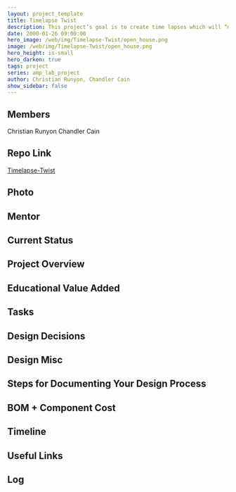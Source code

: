 ```yaml
---
layout: project_template
title: Timelapse Twist
description: This project’s goal is to create time lapses which will “move” by slowly rotating the camera around two axes, up-down and left-right, using motors.
date: 2000-01-26 09:00:00
hero_image: /web/img/Timelapse-Twist/open_house.png
image: /web/img/Timelapse-Twist/open_house.png
hero_height: is-small
hero_darken: true
tags: project
series: amp_lab_project
author: Christian Runyon, Chandler Cain
show_sidebar: false
---
```




## Members
Christian Runyon
Chandler Cain

## Repo Link
<a class="button is-link" href="https://github.com/Amp-Lab-at-VT/Timelapse-Twist" >Timelapse-Twist</a>

## Photo

## Mentor

## Current Status

## Project Overview


## Educational Value Added


## Tasks

## Design Decisions

## Design Misc

## Steps for Documenting Your Design Process

## BOM + Component Cost

## Timeline

## Useful Links

## Log
            